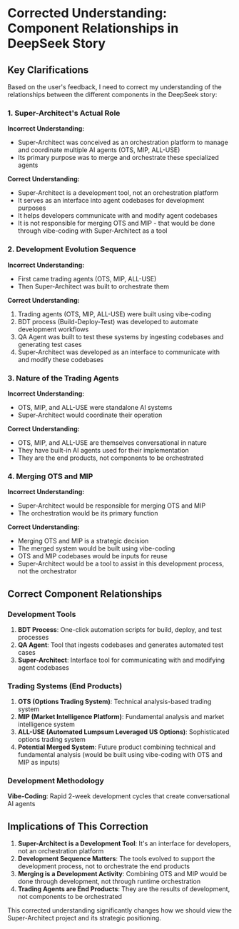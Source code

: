 # Corrected Understanding: Component Relationships in DeepSeek Story

## Key Clarifications

Based on the user's feedback, I need to correct my understanding of the relationships between the different components in the DeepSeek story:

### 1. Super-Architect's Actual Role

**Incorrect Understanding:**
- Super-Architect was conceived as an orchestration platform to manage and coordinate multiple AI agents (OTS, MIP, ALL-USE)
- Its primary purpose was to merge and orchestrate these specialized agents

**Correct Understanding:**
- Super-Architect is a development tool, not an orchestration platform
- It serves as an interface into agent codebases for development purposes
- It helps developers communicate with and modify agent codebases
- It is not responsible for merging OTS and MIP - that would be done through vibe-coding with Super-Architect as a tool

### 2. Development Evolution Sequence

**Incorrect Understanding:**
- First came trading agents (OTS, MIP, ALL-USE)
- Then Super-Architect was built to orchestrate them

**Correct Understanding:**
1. Trading agents (OTS, MIP, ALL-USE) were built using vibe-coding
2. BDT process (Build-Deploy-Test) was developed to automate development workflows
3. QA Agent was built to test these systems by ingesting codebases and generating test cases
4. Super-Architect was developed as an interface to communicate with and modify these codebases

### 3. Nature of the Trading Agents

**Incorrect Understanding:**
- OTS, MIP, and ALL-USE were standalone AI systems
- Super-Architect would coordinate their operation

**Correct Understanding:**
- OTS, MIP, and ALL-USE are themselves conversational in nature
- They have built-in AI agents used for their implementation
- They are the end products, not components to be orchestrated

### 4. Merging OTS and MIP

**Incorrect Understanding:**
- Super-Architect would be responsible for merging OTS and MIP
- The orchestration would be its primary function

**Correct Understanding:**
- Merging OTS and MIP is a strategic decision
- The merged system would be built using vibe-coding
- OTS and MIP codebases would be inputs for reuse
- Super-Architect would be a tool to assist in this development process, not the orchestrator

## Correct Component Relationships

### Development Tools
1. **BDT Process**: One-click automation scripts for build, deploy, and test processes
2. **QA Agent**: Tool that ingests codebases and generates automated test cases
3. **Super-Architect**: Interface tool for communicating with and modifying agent codebases

### Trading Systems (End Products)
1. **OTS (Options Trading System)**: Technical analysis-based trading system
2. **MIP (Market Intelligence Platform)**: Fundamental analysis and market intelligence system
3. **ALL-USE (Automated Lumpsum Leveraged US Options)**: Sophisticated options trading system
4. **Potential Merged System**: Future product combining technical and fundamental analysis (would be built using vibe-coding with OTS and MIP as inputs)

### Development Methodology
**Vibe-Coding**: Rapid 2-week development cycles that create conversational AI agents

## Implications of This Correction

1. **Super-Architect is a Development Tool**: It's an interface for developers, not an orchestration platform
2. **Development Sequence Matters**: The tools evolved to support the development process, not to orchestrate the end products
3. **Merging is a Development Activity**: Combining OTS and MIP would be done through development, not through runtime orchestration
4. **Trading Agents are End Products**: They are the results of development, not components to be orchestrated

This corrected understanding significantly changes how we should view the Super-Architect project and its strategic positioning.

